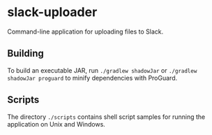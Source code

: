# slack-uploader

Command-line application for uploading files to Slack.

## Building

To build an executable JAR, run `./gradlew shadowJar` or `./gradlew shadowJar proguard` to minify dependencies with ProGuard.

## Scripts

The directory `./scripts` contains shell script samples for running the application on Unix and Windows.
